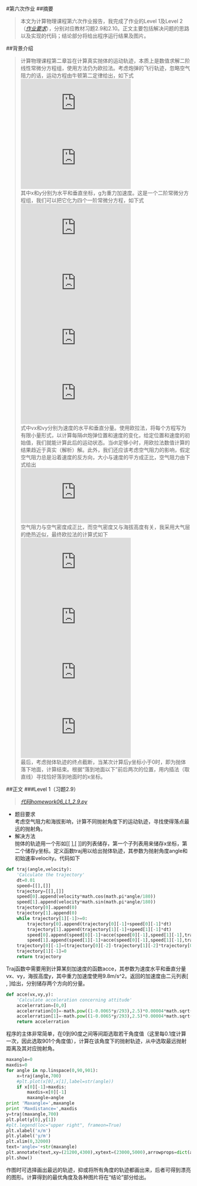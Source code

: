 #第六次作业
##摘要
>本文为计算物理课程第六次作业报告，我完成了作业的Level 1及Level 2（[*作业要求*](https://github.com/caihao/computational_physics_whu/blob/master/Exercises.md)），分别对应教材习题2.9和2.10。正文主要包括解决问题的思路以及实现的代码；结论部分将给出程序运行结果及图片。  

##背景介绍
>计算物理课程第二章旨在计算真实抛体的运动轨迹，本质上是数值求解二阶线性常微分方程组，使用方法仍为欧拉法。考虑炮弹的飞行轨迹，忽略空气阻力的话，运动方程由牛顿第二定律给出，如下式  
![](http://latex.codecogs.com/gif.latex?%5Cfrac%7Bd%5E2x%7D%7Bdt%5E2%7D%3D0)  
![](http://latex.codecogs.com/gif.latex?%5Cfrac%7Bd%5E2y%7D%7Bdt%5E2%7D%3D-g)  
其中x和y分别为水平和垂直坐标，g为重力加速度。这是一个二阶常微分方程组，我们可以把它化为四个一阶常微分方程，如下式  
![](http://latex.codecogs.com/gif.latex?%5Cfrac%7B%5Cmathrm%7Bd%7Dx%20%7D%7B%5Cmathrm%7Bd%7D%20t%7D%3Dv_%7Bx%7D)  
![](http://latex.codecogs.com/gif.latex?%5Cfrac%7B%5Cmathrm%7Bd%7Dv_%7Bx%7D%20%7D%7B%5Cmathrm%7Bd%7D%20t%7D%3D0)  
![](http://latex.codecogs.com/gif.latex?%5Cfrac%7B%5Cmathrm%7Bd%7Dy%20%7D%7B%5Cmathrm%7Bd%7D%20t%7D%3Dv_%7By%7D)  
![](http://latex.codecogs.com/gif.latex?%5Cfrac%7B%5Cmathrm%7Bd%7Dv_%7By%7D%20%7D%7B%5Cmathrm%7Bd%7D%20t%7D%3D-g)  
式中vx和vy分别为速度的水平和垂直分量。使用欧拉法，将每个方程写为有限小量形式，以计算每隔dt炮弹位置和速度的变化，给定位置和速度的初始值，我们就能计算此后的运动状态。当dt足够小时，用欧拉法数值计算的结果趋近于真实（解析）解。此外，我们还应该考虑空气阻力的影响，假定空气阻力总是沿着速度的反方向，大小与速度的平方成正比，空气阻力由下式给出  
![](http://latex.codecogs.com/gif.latex?F_%7Bdrag%7D%3D-B_%7B2%7Dv%5E2)  
空气阻力与空气密度成正比，而空气密度又与海拔高度有关，我采用大气层的绝热近似，最终欧拉法的计算式如下  
![](http://latex.codecogs.com/gif.latex?x_%7Bi&plus;1%7D%3Dx_%7Bi%7D&plus;v_%7Bx%2Ci%7D%7D%5CDelta%20t)  
![](http://latex.codecogs.com/gif.latex?v_%7Bx%2Ci&plus;1%7D%3Dv_%7Bx%2Ci%7D&plus;%5Cleft%20%28%201-%5Cfrac%7Bay%7D%7BT_%7B0%7D%7D%20%5Cright%20%29%5E%7B%5Calpha%20%7D%5Cfrac%7BF_%7Bdrag%7D%7D%7Bm%7D%5CDelta%20t)  
![](http://latex.codecogs.com/gif.latex?y_%7Bi&plus;1%7D%3Dy_%7Bi%7D&plus;v_%7By%2Ci%7D%7D%5CDelta%20t)  
![](http://latex.codecogs.com/gif.latex?v_%7Bx%2Ci&plus;1%7D%3Dv_%7Bx%2Ci%7D&plus;%5Cleft%20%28%201-%5Cfrac%7Bay%7D%7BT_%7B0%7D%7D%20%5Cright%20%29%5E%7B%5Calpha%20%7D%5Cfrac%7BF_%7Bdrag%7D%7D%7Bm%7D%5CDelta%20t-g%5CDelta%20t)  
最后，考虑抛体轨迹的终点截断，当某次计算后y坐标小于0时，即为抛体落下地面，计算结束。根据“落到地面以下”前后两次的位置，用内插法（取直线）寻找恰好落到地面时的x坐标。  

##正文
###Level 1（习题2.9）
>[*代码homework06_L1_2.9.py*](https://github.com/mma2101/computationalphysics_N2013301510017/blob/master/Chapter_2/homework06_L1_2.9.py)  
- 题目要求  
考虑空气阻力和海拔影响，计算不同抛射角度下的运动轨迹，寻找使得落点最远的抛射角。  
- 解决方法  
抛体的轨迹用一个形如[[  ],[  ]]的列表储存，第一个子列表用来储存x坐标，第二个储存y坐标。定义函数traj用以给出抛体轨迹，其参数为抛射角度angle和初始速率velocity。代码如下
```python
def traj(angle,velocity):
    'Calculate the trajectory'
    dt=0.01
    speed=[[],[]]
    trajectory=[[],[]]
    speed[0].append(velocity*math.cos(math.pi*angle/180))
    speed[1].append(velocity*math.sin(math.pi*angle/180))
    trajectory[0].append(0)
    trajectory[1].append(0)    
    while trajectory[1][-1]>=0:
        trajectory[0].append(trajectory[0][-1]+speed[0][-1]*dt)
        trajectory[1].append(trajectory[1][-1]+speed[1][-1]*dt)
        speed[0].append(speed[0][-1]+acce(speed[0][-1],speed[1][-1],trajectory[1][-1])[0]*dt)
        speed[1].append(speed[1][-1]+acce(speed[0][-1],speed[1][-1],trajectory[1][-1])[1]*dt)
    trajectory[0][-1]=(trajectory[0][-2]-trajectory[1][-2]*trajectory[0][-1]/trajectory[1][-1])/(1-trajectory[1][-2]/trajectory[1][-1])
    trajectory[1][-1]=0
    return trajectory
```
Traj函数中需要用到计算某刻加速度的函数acce，其参数为速度水平和垂直分量vx、vy，海拔高度y，其中重力加速度使用9.8m/s^2。返回的加速度由二元列表[  ,  ]给出，分别储存两个方向的分量。
```python
def acce(vx,vy,y):
    'Calculate acceleration concerning attitude'
    accelerration=[0,0]
    accelerration[0]=-math.pow((1-0.0065*y/293),2.5)*0.00004*math.sqrt(vx*vx+vy*vy)*vx
    accelerration[1]=-math.pow((1-0.0065*y/293),2.5)*0.00004*math.sqrt(vx*vx+vy*vy)*vy-9.8
    return accelerration
```
程序的主体非常简单，在0到90度之间等间距选取若干角度值（这里每0.1度计算一次，因此选取901个角度值），计算在该角度下的抛射轨迹，从中选取最远抛射距离及其对应抛射角。  
```python
maxangle=0
maxdis=0
for angle in np.linspace(0,90,901):
    x=traj(angle,700)
    #plt.plot(x[0],x[1],label=str(angle))
    if x[0][-1]>maxdis:
        maxdis=x[0][-1]
        maxangle=angle
print 'Maxangle=',maxangle
print 'Maxdistance=',maxdis
y=traj(maxangle,700)
plt.plot(y[0],y[1])
#plt.legend(loc="upper right", frameon=True)
plt.xlabel('x/m')
plt.ylabel('y/m')
plt.xlim(0,32000)
text='angle='+str(maxangle)
plt.annotate(text,xy=(21200,4300),xytext=(23000,5000),arrowprops=dict(arrowstyle="->",connectionstyle="arc3"))
plt.show()
```
作图时可选择画出最远的轨迹，抑或将所有角度的轨迹都画出来，后者可得到漂亮的图形。计算得到的最优角度及各种图片将在“结论”部分给出。  
